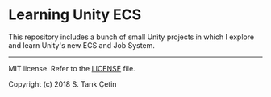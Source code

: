 # Learning Unity ECS #
This repository includes a bunch of small Unity projects in which I explore and learn Unity's new ECS and Job System.

----

MIT license. Refer to the [LICENSE](https://github.com/starikcetin/Learning-Unity-ECS/blob/master/LICENSE) file.

Copyright (c) 2018 S. Tarık Çetin
